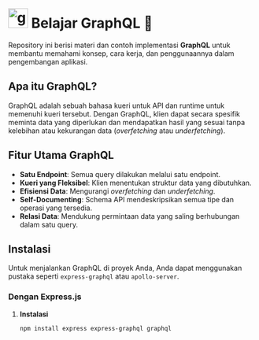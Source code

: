 # <img src="https://cdn.jsdelivr.net/gh/devicons/devicon/icons/graphql/graphql-plain.svg" height="40" alt="graphql logo"  /> Belajar GraphQL 🐬

Repository ini berisi materi dan contoh implementasi **GraphQL** untuk membantu memahami konsep, cara kerja, dan penggunaannya dalam pengembangan aplikasi.

## Apa itu GraphQL?

GraphQL adalah sebuah bahasa kueri untuk API dan runtime untuk memenuhi kueri tersebut. Dengan GraphQL, klien dapat secara spesifik meminta data yang diperlukan dan mendapatkan hasil yang sesuai tanpa kelebihan atau kekurangan data (*overfetching* atau *underfetching*).

## Fitur Utama GraphQL

- **Satu Endpoint**: Semua query dilakukan melalui satu endpoint.
- **Kueri yang Fleksibel**: Klien menentukan struktur data yang dibutuhkan.
- **Efisiensi Data**: Mengurangi *overfetching* dan *underfetching*.
- **Self-Documenting**: Schema API mendeskripsikan semua tipe dan operasi yang tersedia.
- **Relasi Data**: Mendukung permintaan data yang saling berhubungan dalam satu query.

## Instalasi

Untuk menjalankan GraphQL di proyek Anda, Anda dapat menggunakan pustaka seperti `express-graphql` atau `apollo-server`.

### Dengan Express.js

1. **Instalasi**
   ```bash
   npm install express express-graphql graphql
